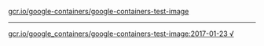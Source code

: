 [gcr.io/google-containers/google-containers-test-image](https://hub.docker.com/r/anjia0532/google-containers-test-image/tags/) 

----
[gcr.io/google_containers/google-containers-test-image:2017-01-23 √](https://hub.docker.com/r/anjia0532/google-containers-test-image/tags/)

